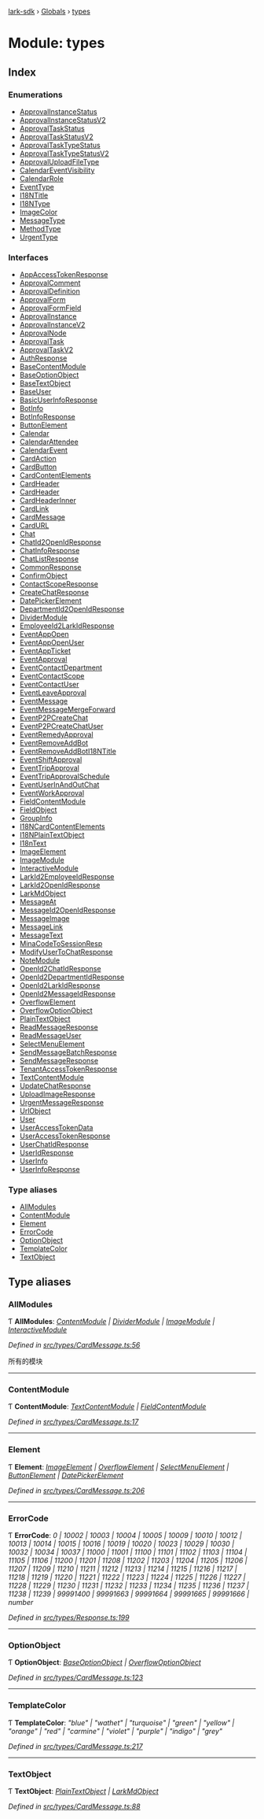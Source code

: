 [lark-sdk](../README.md) › [Globals](../globals.md) › [types](types.md)

# Module: types

## Index

### Enumerations

* [ApprovalInstanceStatus](../enums/types.approvalinstancestatus.md)
* [ApprovalInstanceStatusV2](../enums/types.approvalinstancestatusv2.md)
* [ApprovalTaskStatus](../enums/types.approvaltaskstatus.md)
* [ApprovalTaskStatusV2](../enums/types.approvaltaskstatusv2.md)
* [ApprovalTaskTypeStatus](../enums/types.approvaltasktypestatus.md)
* [ApprovalTaskTypeStatusV2](../enums/types.approvaltasktypestatusv2.md)
* [ApprovalUploadFileType](../enums/types.approvaluploadfiletype.md)
* [CalendarEventVisibility](../enums/types.calendareventvisibility.md)
* [CalendarRole](../enums/types.calendarrole.md)
* [EventType](../enums/types.eventtype.md)
* [I18NTitle](../enums/types.i18ntitle.md)
* [I18NType](../enums/types.i18ntype.md)
* [ImageColor](../enums/types.imagecolor.md)
* [MessageType](../enums/types.messagetype.md)
* [MethodType](../enums/types.methodtype.md)
* [UrgentType](../enums/types.urgenttype.md)

### Interfaces

* [AppAccessTokenResponse](../interfaces/types.appaccesstokenresponse.md)
* [ApprovalComment](../interfaces/types.approvalcomment.md)
* [ApprovalDefinition](../interfaces/types.approvaldefinition.md)
* [ApprovalForm](../interfaces/types.approvalform.md)
* [ApprovalFormField](../interfaces/types.approvalformfield.md)
* [ApprovalInstance](../interfaces/types.approvalinstance.md)
* [ApprovalInstanceV2](../interfaces/types.approvalinstancev2.md)
* [ApprovalNode](../interfaces/types.approvalnode.md)
* [ApprovalTask](../interfaces/types.approvaltask.md)
* [ApprovalTaskV2](../interfaces/types.approvaltaskv2.md)
* [AuthResponse](../interfaces/types.authresponse.md)
* [BaseContentModule](../interfaces/types.basecontentmodule.md)
* [BaseOptionObject](../interfaces/types.baseoptionobject.md)
* [BaseTextObject](../interfaces/types.basetextobject.md)
* [BaseUser](../interfaces/types.baseuser.md)
* [BasicUserInfoResponse](../interfaces/types.basicuserinforesponse.md)
* [BotInfo](../interfaces/types.botinfo.md)
* [BotInfoResponse](../interfaces/types.botinforesponse.md)
* [ButtonElement](../interfaces/types.buttonelement.md)
* [Calendar](../interfaces/types.calendar.md)
* [CalendarAttendee](../interfaces/types.calendarattendee.md)
* [CalendarEvent](../interfaces/types.calendarevent.md)
* [CardAction](../interfaces/types.cardaction.md)
* [CardButton](../interfaces/types.cardbutton.md)
* [CardContentElements](../interfaces/types.cardcontentelements.md)
* [CardHeader](../interfaces/types.cardheader.md)
* [CardHeader](../interfaces/types.cardheader-1.md)
* [CardHeaderInner](../interfaces/types.cardheaderinner.md)
* [CardLink](../interfaces/types.cardlink.md)
* [CardMessage](../interfaces/types.cardmessage.md)
* [CardURL](../interfaces/types.cardurl.md)
* [Chat](../interfaces/types.chat.md)
* [ChatId2OpenIdResponse](../interfaces/types.chatid2openidresponse.md)
* [ChatInfoResponse](../interfaces/types.chatinforesponse.md)
* [ChatListResponse](../interfaces/types.chatlistresponse.md)
* [CommonResponse](../interfaces/types.commonresponse.md)
* [ConfirmObject](../interfaces/types.confirmobject.md)
* [ContactScopeResponse](../interfaces/types.contactscoperesponse.md)
* [CreateChatResponse](../interfaces/types.createchatresponse.md)
* [DatePickerElement](../interfaces/types.datepickerelement.md)
* [DepartmentId2OpenIdResponse](../interfaces/types.departmentid2openidresponse.md)
* [DividerModule](../interfaces/types.dividermodule.md)
* [EmployeeId2LarkIdResponse](../interfaces/types.employeeid2larkidresponse.md)
* [EventAppOpen](../interfaces/types.eventappopen.md)
* [EventAppOpenUser](../interfaces/types.eventappopenuser.md)
* [EventAppTicket](../interfaces/types.eventappticket.md)
* [EventApproval](../interfaces/types.eventapproval.md)
* [EventContactDepartment](../interfaces/types.eventcontactdepartment.md)
* [EventContactScope](../interfaces/types.eventcontactscope.md)
* [EventContactUser](../interfaces/types.eventcontactuser.md)
* [EventLeaveApproval](../interfaces/types.eventleaveapproval.md)
* [EventMessage](../interfaces/types.eventmessage.md)
* [EventMessageMergeForward](../interfaces/types.eventmessagemergeforward.md)
* [EventP2PCreateChat](../interfaces/types.eventp2pcreatechat.md)
* [EventP2PCreateChatUser](../interfaces/types.eventp2pcreatechatuser.md)
* [EventRemedyApproval](../interfaces/types.eventremedyapproval.md)
* [EventRemoveAddBot](../interfaces/types.eventremoveaddbot.md)
* [EventRemoveAddBotI18NTitle](../interfaces/types.eventremoveaddboti18ntitle.md)
* [EventShiftApproval](../interfaces/types.eventshiftapproval.md)
* [EventTripApproval](../interfaces/types.eventtripapproval.md)
* [EventTripApprovalSchedule](../interfaces/types.eventtripapprovalschedule.md)
* [EventUserInAndOutChat](../interfaces/types.eventuserinandoutchat.md)
* [EventWorkApproval](../interfaces/types.eventworkapproval.md)
* [FieldContentModule](../interfaces/types.fieldcontentmodule.md)
* [FieldObject](../interfaces/types.fieldobject.md)
* [GroupInfo](../interfaces/types.groupinfo.md)
* [I18NCardContentElements](../interfaces/types.i18ncardcontentelements.md)
* [I18NPlainTextObject](../interfaces/types.i18nplaintextobject.md)
* [I18nText](../interfaces/types.i18ntext.md)
* [ImageElement](../interfaces/types.imageelement.md)
* [ImageModule](../interfaces/types.imagemodule.md)
* [InteractiveModule](../interfaces/types.interactivemodule.md)
* [LarkId2EmployeeIdResponse](../interfaces/types.larkid2employeeidresponse.md)
* [LarkId2OpenIdResponse](../interfaces/types.larkid2openidresponse.md)
* [LarkMdObject](../interfaces/types.larkmdobject.md)
* [MessageAt](../interfaces/types.messageat.md)
* [MessageId2OpenIdResponse](../interfaces/types.messageid2openidresponse.md)
* [MessageImage](../interfaces/types.messageimage.md)
* [MessageLink](../interfaces/types.messagelink.md)
* [MessageText](../interfaces/types.messagetext.md)
* [MinaCodeToSessionResp](../interfaces/types.minacodetosessionresp.md)
* [ModifyUserToChatResponse](../interfaces/types.modifyusertochatresponse.md)
* [NoteModule](../interfaces/types.notemodule.md)
* [OpenId2ChatIdResponse](../interfaces/types.openid2chatidresponse.md)
* [OpenId2DepartmentIdResponse](../interfaces/types.openid2departmentidresponse.md)
* [OpenId2LarkIdResponse](../interfaces/types.openid2larkidresponse.md)
* [OpenId2MessageIdResponse](../interfaces/types.openid2messageidresponse.md)
* [OverflowElement](../interfaces/types.overflowelement.md)
* [OverflowOptionObject](../interfaces/types.overflowoptionobject.md)
* [PlainTextObject](../interfaces/types.plaintextobject.md)
* [ReadMessageResponse](../interfaces/types.readmessageresponse.md)
* [ReadMessageUser](../interfaces/types.readmessageuser.md)
* [SelectMenuElement](../interfaces/types.selectmenuelement.md)
* [SendMessageBatchResponse](../interfaces/types.sendmessagebatchresponse.md)
* [SendMessageResponse](../interfaces/types.sendmessageresponse.md)
* [TenantAccessTokenResponse](../interfaces/types.tenantaccesstokenresponse.md)
* [TextContentModule](../interfaces/types.textcontentmodule.md)
* [UpdateChatResponse](../interfaces/types.updatechatresponse.md)
* [UploadImageResponse](../interfaces/types.uploadimageresponse.md)
* [UrgentMessageResponse](../interfaces/types.urgentmessageresponse.md)
* [UrlObject](../interfaces/types.urlobject.md)
* [User](../interfaces/types.user.md)
* [UserAccessTokenData](../interfaces/types.useraccesstokendata.md)
* [UserAccessTokenResponse](../interfaces/types.useraccesstokenresponse.md)
* [UserChatIdResponse](../interfaces/types.userchatidresponse.md)
* [UserIdResponse](../interfaces/types.useridresponse.md)
* [UserInfo](../interfaces/types.userinfo.md)
* [UserInfoResponse](../interfaces/types.userinforesponse.md)

### Type aliases

* [AllModules](types.md#allmodules)
* [ContentModule](types.md#contentmodule)
* [Element](types.md#element)
* [ErrorCode](types.md#errorcode)
* [OptionObject](types.md#optionobject)
* [TemplateColor](types.md#templatecolor)
* [TextObject](types.md#textobject)

## Type aliases

###  AllModules

Ƭ **AllModules**: *[ContentModule](types.md#contentmodule) | [DividerModule](../interfaces/types.dividermodule.md) | [ImageModule](../interfaces/types.imagemodule.md) | [InteractiveModule](../interfaces/types.interactivemodule.md)*

*Defined in [src/types/CardMessage.ts:56](https://github.com/TbhT/lark-sdk/blob/5ecb791/src/types/CardMessage.ts#L56)*

所有的模块

___

###  ContentModule

Ƭ **ContentModule**: *[TextContentModule](../interfaces/types.textcontentmodule.md) | [FieldContentModule](../interfaces/types.fieldcontentmodule.md)*

*Defined in [src/types/CardMessage.ts:17](https://github.com/TbhT/lark-sdk/blob/5ecb791/src/types/CardMessage.ts#L17)*

___

###  Element

Ƭ **Element**: *[ImageElement](../interfaces/types.imageelement.md) | [OverflowElement](../interfaces/types.overflowelement.md) | [SelectMenuElement](../interfaces/types.selectmenuelement.md) | [ButtonElement](../interfaces/types.buttonelement.md) | [DatePickerElement](../interfaces/types.datepickerelement.md)*

*Defined in [src/types/CardMessage.ts:206](https://github.com/TbhT/lark-sdk/blob/5ecb791/src/types/CardMessage.ts#L206)*

___

###  ErrorCode

Ƭ **ErrorCode**: *0 | 10002 | 10003 | 10004 | 10005 | 10009 | 10010 | 10012 | 10013 | 10014 | 10015 | 10016 | 10019 | 10020 | 10023 | 10029 | 10030 | 10032 | 10034 | 10037 | 11000 | 11001 | 11100 | 11101 | 11102 | 11103 | 11104 | 11105 | 11106 | 11200 | 11201 | 11208 | 11202 | 11203 | 11204 | 11205 | 11206 | 11207 | 11209 | 11210 | 11211 | 11212 | 11213 | 11214 | 11215 | 11216 | 11217 | 11218 | 11219 | 11220 | 11221 | 11222 | 11223 | 11224 | 11225 | 11226 | 11227 | 11228 | 11229 | 11230 | 11231 | 11232 | 11233 | 11234 | 11235 | 11236 | 11237 | 11238 | 11239 | 99991400 | 99991663 | 99991664 | 99991665 | 99991666 | number*

*Defined in [src/types/Response.ts:199](https://github.com/TbhT/lark-sdk/blob/5ecb791/src/types/Response.ts#L199)*

___

###  OptionObject

Ƭ **OptionObject**: *[BaseOptionObject](../interfaces/types.baseoptionobject.md) | [OverflowOptionObject](../interfaces/types.overflowoptionobject.md)*

*Defined in [src/types/CardMessage.ts:123](https://github.com/TbhT/lark-sdk/blob/5ecb791/src/types/CardMessage.ts#L123)*

___

###  TemplateColor

Ƭ **TemplateColor**: *"blue" | "wathet" | "turquoise" | "green" | "yellow" | "orange" | "red" | "carmine" | "violet" | "purple" | "indigo" | "grey"*

*Defined in [src/types/CardMessage.ts:217](https://github.com/TbhT/lark-sdk/blob/5ecb791/src/types/CardMessage.ts#L217)*

___

###  TextObject

Ƭ **TextObject**: *[PlainTextObject](../interfaces/types.plaintextobject.md) | [LarkMdObject](../interfaces/types.larkmdobject.md)*

*Defined in [src/types/CardMessage.ts:88](https://github.com/TbhT/lark-sdk/blob/5ecb791/src/types/CardMessage.ts#L88)*
